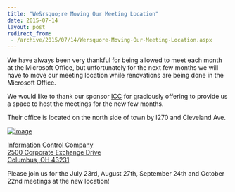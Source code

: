 ```yaml
---
title: "We&rsquo;re Moving Our Meeting Location"
date: 2015-07-14
layout: post
redirect_from:
 - /archive/2015/07/14/Wersquore-Moving-Our-Meeting-Location.aspx
---
```



We have always been very thankful for being allowed to meet each month at the Microsoft Office, but unfortunately for the next few months we will have to move our meeting location while renovations are being done in the Microsoft Office.

We would like to thank our sponsor [ICC](http://icctechnology.com/) for graciously offering to provide us a space to host the meetings for the new few months.

Their office is located on the north side of town by I270 and Cleveland Ave.

[![image](http://condg.org/images/condg_org/WindowsLiveWriter/WereMovingOurMeetingLocation_7E41/image_3.png "image")](https://goo.gl/maps/zamLx)

[Information Control Company       
2500 Corporate Exchange Drive        
Columbus, OH 43231](https://goo.gl/maps/zamLx)

Please join us for the July 23rd, August 27th, September 24th and October 22nd meetings at the new location!

